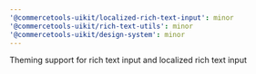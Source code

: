 ```yaml
---
'@commercetools-uikit/localized-rich-text-input': minor
'@commercetools-uikit/rich-text-utils': minor
'@commercetools-uikit/design-system': minor
---
```


Theming support for rich text input and localized rich text input
